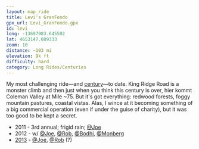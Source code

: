 ```yaml
---
layout: map_ride
title: Levi's GranFondo
gpx_url: Levi_GranFondo.gpx
id: levi
long: -13697983.645502
lat: 4653147.089333
zoom: 10
distance: ~103 mi
elevation: 9k ft
difficulty: hard
category: Long Rides/Centuries
---
```

My most challenging ride—and [century](/centuries/)—to date. King Ridge Road is a monster climb and then just when you think this century is over, hier kommt Coleman Valley at Mile ~75. But it's got everything: redwood forests, foggy mountain pastures, coastal vistas. Alas, I wince at it becoming something of a big commercial operation (even if under the guise of charity), but it was too good to be kept a secret.
- 2011 - 3rd annual; frigid rain; [@Joe](https://www.strava.com/athletes/111975)
- 2012 - w/ [@Joe](https://www.strava.com/athletes/111975), [@Rob](https://www.strava.com/athletes/325814), [@Bodhi](https://www.strava.com/athletes/336088), [@Monberg](https://www.strava.com/athletes/59969)
- [2013](https://www.strava.com/activities/87182399) - [@Joe](https://www.strava.com/athletes/111975), [@Rob](https://www.strava.com/athletes/325814) (?)
